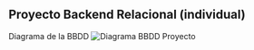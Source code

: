 ## Proyecto Backend Relacional (individual)
Diagrama de la BBDD
![Diagrama BBDD Proyecto](https://github.com/user-attachments/assets/f14b7904-9a90-4a03-939e-12507105e9c7)
